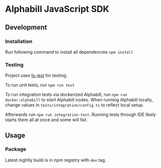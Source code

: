 # Alphabill JavaScript SDK

## Development

### Installation

Run following command to install all dependencies `npm install`

### Testing

Project uses [ts-jest](https://kulshekhar.github.io/ts-jest/) for testing.

To run unit tests, run `npm run test`

To run integration tests via dockerized Alphabill, run `npm run docker:alphabill` to start Alphabill nodes. When running Alphabill locally, change values in `tests/integration/config.ts` to reflect local setup. 

Afterwards run `npm run integration-test`. Running tests through IDE likely starts them all at once and some will fail. 

## Usage

### Package

Latest nightly build is in npm registry with `dev` tag. 
